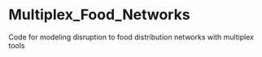 # Multiplex_Food_Networks
Code for modeling disruption to food distribution networks with multiplex tools
